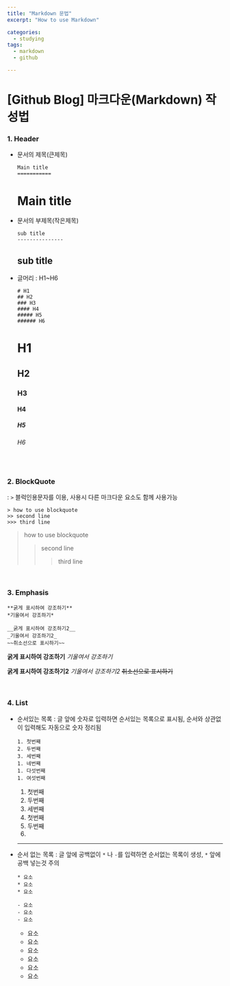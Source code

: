 ```yaml
---
title: "Markdown 문법"
excerpt: "How to use Markdown"

categories:
  - studying
tags:
  - markdown
  - github

---
```


[Github Blog] 마크다운(Markdown) 작성법
===================================

### 1. Header

* 문서의 제목(큰제목)
  
  ```
  Main title
  ===========
  ```
  
  Main title
  ============
  
* 문서의 부제목(작은제목)
  
   ```
   sub title
   ---------------
   ```
   
   sub title
   ------------
   
* 글머리 : H1~H6

  ```
  # H1
  ## H2
  ### H3
  #### H4
  ##### H5
  ###### H6
  ```
  
  # H1
  ## H2
  ### H3
  #### H4
  ##### H5
  ###### H6
  
&nbsp;  
### 2. BlockQuote
: `>`  블럭인용문자를 이용, 사용시 다른 마크다운 요소도 함께 사용가능

  ```
  > how to use blockquote
  >> second line
  >>> third line
  ```
  
  > how to use blockquote
  >> second line
  >>> third line
  
&nbsp;
### 3. Emphasis
  
  ```
  **굵게 표시하여 강조하기**
  *기울여서 강조하기*
  
  __굵게 표시하여 강조하기2__
  _기울여서 강조하기2_
  ~~취소선으로 표시하기~~
  ```
  
  **굵게 표시하여 강조하기**
  *기울여서 강조하기*
  
  __굵게 표시하여 강조하기2__
  _기울여서 강조하기2_
  ~~취소선으로 표시하기~~
  
  
&nbsp;
### 4. List

* 순서있는 목록 : 글 앞에 숫자로 입력하면 순서있는 목록으로 표시됨, 순서와 상관없이 입력해도 자동으로 숫자 정리됨
  
  ```
  1. 첫번째
  2. 두번째
  3. 세번째
  1. 네번째
  1. 다섯번째
  1. 여섯번째
  ```
  
  1. 첫번째
  2. 두번째
  3. 세번째
  1. 첫번째
  2. 두번째
  3. 
  
  ---
  
* 순서 없는 목록 : 글 앞에 공백없이 `*` 나 `-`를 입력하면 순서없는 목록이 생성, `*` 앞에 공백 넣는것 주의

  ```
  * 요소
  * 요소
  * 요소
  
  - 요소
  - 요소
  - 요소
  ```
  
  * 요소
  * 요소
  * 요소
  
  - 요소
  - 요소
  - 요소
 
    
  
  











